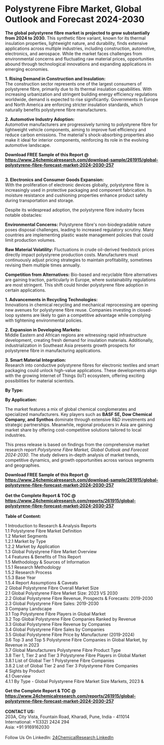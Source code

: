 <h1>Polystyrene Fibre Market, Global Outlook and Forecast 2024-2030</h1><p><strong>The global polystyrene fibre market is projected to grow substantially from 2024 to 2030.</strong> This synthetic fibre variant, known for its thermal insulation properties, lightweight nature, and durability, finds extensive applications across multiple industries, including construction, automotive, electronics, and aerospace. While the market faces challenges from environmental concerns and fluctuating raw material prices, opportunities abound through technological innovations and expanding applications in emerging economies.</p><p><strong>1. Rising Demand in Construction and Insulation:</strong><br>
The construction sector represents one of the largest consumers of polystyrene fibre, primarily due to its thermal insulation capabilities. With increasing urbanization and stringent building energy efficiency regulations worldwide, demand is expected to rise significantly. Governments in Europe and North America are enforcing stricter insulation standards, which naturally benefits polystyrene fibre manufacturers.</p><p><strong>2. Automotive Industry Adoption:</strong><br>
Automotive manufacturers are progressively turning to polystyrene fibre for lightweight vehicle components, aiming to improve fuel efficiency and reduce carbon emissions. The material's shock-absorbing properties also make it ideal for interior components, reinforcing its role in the evolving automotive landscape.</p><div><b>Download FREE Sample of this Report @ 
            <a href="https://www.24chemicalresearch.com/download-sample/261915/global-polystyrene-fibre-forecast-market-2024-2030-257">
            https://www.24chemicalresearch.com/download-sample/261915/global-polystyrene-fibre-forecast-market-2024-2030-257</a></b></div><br><p><strong>3. Electronics and Consumer Goods Expansion:</strong><br>
With the proliferation of electronic devices globally, polystyrene fibre is increasingly used in protective packaging and component fabrication. Its moisture resistance and cushioning properties enhance product safety during transportation and storage.</p><p>Despite its widespread adoption, the polystyrene fibre industry faces notable obstacles:</p><p><strong>Environmental Concerns:</strong> Polystyrene fibre's non-biodegradable nature poses disposal challenges, leading to increased regulatory scrutiny. Many countries are implementing plastic waste management policies that could limit production volumes.</p><p><strong>Raw Material Volatility:</strong> Fluctuations in crude oil-derived feedstock prices directly impact polystyrene production costs. Manufacturers must continuously adjust pricing strategies to maintain profitability, sometimes revising them multiple times annually.</p><p><strong>Competition from Alternatives:</strong> Bio-based and recyclable fibre alternatives are gaining traction, particularly in Europe, where sustainability regulations are most stringent. This shift could hinder polystyrene fibre adoption in certain applications.</p><p><strong>1. Advancements in Recycling Technologies:</strong><br>
Innovations in chemical recycling and mechanical reprocessing are opening new avenues for polystyrene fibre reuse. Companies investing in closed-loop systems are likely to gain a competitive advantage while complying with tightening environmental policies.</p><p><strong>2. Expansion in Developing Markets:</strong><br>
Middle Eastern and African regions are witnessing rapid infrastructure development, creating fresh demand for insulation materials. Additionally, industrialization in Southeast Asia presents growth prospects for polystyrene fibre in manufacturing applications.</p><p><strong>3. Smart Material Integration:</strong><br>
Research into conductive polystyrene fibres for electronic textiles and smart packaging could unlock high-value applications. These developments align with the growing Internet of Things (IoT) ecosystem, offering exciting possibilities for material scientists.</p><p><strong>By Type:</strong></p><p><strong>By Application:</strong></p><p>The market features a mix of global chemical conglomerates and specialized manufacturers. Key players such as <strong>BASF SE, Dow Chemical Company, and Synthos</strong> dominate through extensive R&amp;D investments and strategic partnerships. Meanwhile, regional producers in Asia are gaining market share by offering cost-competitive solutions tailored to local industries.</p><p>This press release is based on findings from the comprehensive market research report <em>Polystyrene Fibre Market, Global Outlook and Forecast 2024-2030</em>. The study delivers in-depth analysis of market trends, competitive dynamics, and growth opportunities across various segments and geographies.</p><div><b>Download FREE Sample of this Report @ 
            <a href="https://www.24chemicalresearch.com/download-sample/261915/global-polystyrene-fibre-forecast-market-2024-2030-257">
            https://www.24chemicalresearch.com/download-sample/261915/global-polystyrene-fibre-forecast-market-2024-2030-257</a></b></div><br><div><b>Get the Complete Report & TOC @ 
            <a href="https://www.24chemicalresearch.com/reports/261915/global-polystyrene-fibre-forecast-market-2024-2030-257">
            https://www.24chemicalresearch.com/reports/261915/global-polystyrene-fibre-forecast-market-2024-2030-257</a></b></div><br>
            <b>Table of Content:</b><p>1 Introduction to Research & Analysis Reports<br />
    1.1 Polystyrene Fibre Market Definition<br />
    1.2 Market Segments<br />
        1.2.1 Market by Type<br />
        1.2.2 Market by Application<br />
    1.3 Global Polystyrene Fibre Market Overview<br />
    1.4 Features & Benefits of This Report<br />
    1.5 Methodology & Sources of Information<br />
        1.5.1 Research Methodology<br />
        1.5.2 Research Process<br />
        1.5.3 Base Year<br />
        1.5.4 Report Assumptions & Caveats<br />
2 Global Polystyrene Fibre Overall Market Size<br />
    2.1 Global Polystyrene Fibre Market Size: 2023 VS 2030<br />
    2.2 Global Polystyrene Fibre Revenue, Prospects & Forecasts: 2019-2030<br />
    2.3 Global Polystyrene Fibre Sales: 2019-2030<br />
3 Company Landscape<br />
    3.1 Top Polystyrene Fibre Players in Global Market<br />
    3.2 Top Global Polystyrene Fibre Companies Ranked by Revenue<br />
    3.3 Global Polystyrene Fibre Revenue by Companies<br />
    3.4 Global Polystyrene Fibre Sales by Companies<br />
    3.5 Global Polystyrene Fibre Price by Manufacturer (2019-2024)<br />
    3.6 Top 3 and Top 5 Polystyrene Fibre Companies in Global Market, by Revenue in 2023<br />
    3.7 Global Manufacturers Polystyrene Fibre Product Type<br />
    3.8 Tier 1, Tier 2 and Tier 3 Polystyrene Fibre Players in Global Market<br />
        3.8.1 List of Global Tier 1 Polystyrene Fibre Companies<br />
        3.8.2 List of Global Tier 2 and Tier 3 Polystyrene Fibre Companies<br />
4 Sights by Product<br />
    4.1 Overview<br />
        4.1.1 By Type - Global Polystyrene Fibre Market Size Markets, 2023 &</p><div><b>Get the Complete Report & TOC @ 
            <a href="https://www.24chemicalresearch.com/reports/261915/global-polystyrene-fibre-forecast-market-2024-2030-257">
            https://www.24chemicalresearch.com/reports/261915/global-polystyrene-fibre-forecast-market-2024-2030-257</a></b></div><br><b>CONTACT US:</b><br>
            203A, City Vista, Fountain Road, Kharadi, Pune, India - 411014<br>
            International: +1(332) 2424 294<br>
            Asia: +91 9169162030 <br><br>
            Follow Us On LinkedIn: <a href="https://www.linkedin.com/company/24chemicalresearch/">24ChemicalResearch LinkedIn</a>